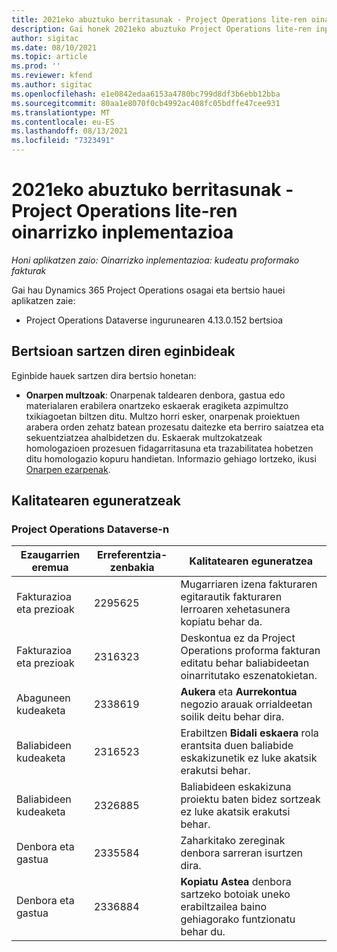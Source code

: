 ```yaml
---
title: 2021eko abuztuko berritasunak - Project Operations lite-ren oinarrizko inplementazioa
description: Gai honek 2021eko abuztuko Project Operations lite-ren inplementazioan eskuragarri dauden kalitate-eguneratzeei buruzko informazioa eskaintzen du.
author: sigitac
ms.date: 08/10/2021
ms.topic: article
ms.prod: ''
ms.reviewer: kfend
ms.author: sigitac
ms.openlocfilehash: e1e0842edaa6153a4780bc799d8df3b6ebb12bba
ms.sourcegitcommit: 80aa1e8070f0cb4992ac408fc05bdffe47cee931
ms.translationtype: MT
ms.contentlocale: eu-ES
ms.lasthandoff: 08/13/2021
ms.locfileid: "7323491"
---
```

# <a name="whats-new-august-2021---project-operations-lite-deployment"></a>2021eko abuztuko berritasunak - Project Operations lite-ren oinarrizko inplementazioa

_Honi aplikatzen zaio: Oinarrizko inplementazioa: kudeatu proformako fakturak_

Gai hau Dynamics 365 Project Operations osagai eta bertsio hauei aplikatzen zaie:

  - Project Operations Dataverse ingurunearen 4.13.0.152 bertsioa

## <a name="features-included-in-this-release"></a>Bertsioan sartzen diren eginbideak

Eginbide hauek sartzen dira bertsio honetan:

- **Onarpen multzoak**: Onarpenak taldearen denbora, gastua edo materialaren erabilera onartzeko eskaerak eragiketa azpimultzo txikiagoetan biltzen ditu. Multzo horri esker, onarpenak proiektuen arabera orden zehatz batean prozesatu daitezke eta berriro saiatzea eta sekuentziatzea ahalbidetzen du. Eskaerak multzokatzeak homologazioen prozesuen fidagarritasuna eta trazabilitatea hobetzen ditu homologazio kopuru handietan. Informazio gehiago lortzeko, ikusi [Onarpen ezarpenak](../../approvals/approval-sets.md).

## <a name="quality-updates"></a>Kalitatearen eguneratzeak

### <a name="project-operations-on-dataverse"></a>Project Operations Dataverse-n

| **Ezaugarrien eremua** | **Erreferentzia-zenbakia** | **Kalitatearen eguneratzea** |
| --- | --- | --- |
| Fakturazioa eta prezioak | 2295625 | Mugarriaren izena fakturaren egitarautik fakturaren lerroaren xehetasunera kopiatu behar da. |
| Fakturazioa eta prezioak | 2316323 | Deskontua ez da Project Operations proforma fakturan editatu behar baliabideetan oinarritutako eszenatokietan. |
|   Abaguneen kudeaketa | 2338619 | **Aukera** eta **Aurrekontua** negozio arauak orrialdeetan soilik deitu behar dira. |
| Baliabideen kudeaketa | 2316523 | Erabiltzen **Bidali eskaera** rola erantsita duen baliabide eskakizunetik ez luke akatsik erakutsi behar. |
| Baliabideen kudeaketa | 2326885 | Baliabideen eskakizuna proiektu baten bidez sortzeak ez luke akatsik erakutsi behar. |
| Denbora eta gastua | 2335584 | Zaharkitako zereginak denbora sarreran isurtzen dira. |
| Denbora eta gastua | 2336884 | **Kopiatu Astea** denbora sartzeko botoiak uneko erabiltzailea baino gehiagorako funtzionatu behar du. |
